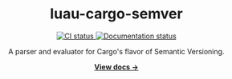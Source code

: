 <div align="center">
	<h1>luau-cargo-semver</h1>
	<a href="https://github.com/Tim7775/luau-cargo-semver/actions/workflows/ci.yml">
      <img src="https://github.com/Tim7775/luau-cargo-semver/actions/workflows/ci.yml/badge.svg" alt="CI status" />
    </a>
	<a href="https://tim7775.github.io/luau-cargo-semver/">
      <img src="https://github.com/Tim7775/luau-cargo-semver/actions/workflows/docs.yml/badge.svg" alt="Documentation status" />
    </a>
	<p>A parser and evaluator for Cargo's flavor of Semantic Versioning.</p>
	<a href="https://tim7775.github.io/luau-cargo-semver/"><strong>View docs →</strong></a>
</div>
